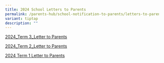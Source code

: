 ```yaml
---
title: 2024 School Letters to Parents
permalink: /parents-hub/school-notification-to-parents/letters-to-parents/
variant: tiptap
description: ""
---
```

<p><a href="/files/2024_Term_3_Letter_to_Parents.pdf" rel="noopener noreferrer nofollow" target="_blank">2024_Term 3_Letter to Parents</a>
</p>
<p></p>
<p><a href="/files/2024_T2_Letter_to_Parent.pdf" rel="noopener noreferrer nofollow" target="_blank">2024_Term 2_Letter to Parents</a>
</p>
<p></p>
<p><a href="/files/2024_T1_Letter_to_Parent.pdf" rel="noopener noreferrer nofollow" target="_blank">2024 Term 1 Letter to Parents</a>
</p>
<p></p>
<p></p>